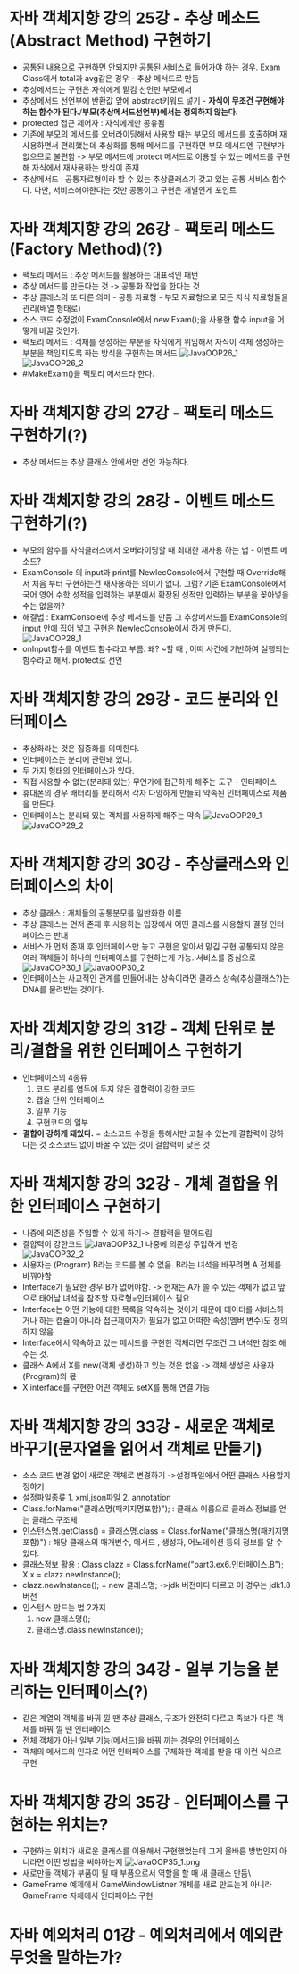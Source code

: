 # 자바 객체지향 강의 25강 - 추상 메소드(Abstract Method) 구현하기
* 공통된 내용으로 구현하면 안되지만 공통된 서비스로 들어가야 하는 경우. Exam Class에서 total과 avg같은 경우 - 추상 메서드로 만듬
* 추상메서드는 구현은 자식에게 맡김 선언만 부모에서
* 추상메서드 선언부에 반환값 앞에 abstract키워드 넣기 - **자식이 무조건 구현해야 하는 함수가 된다.**/**부모(추상메서드선언부)에서는 정의하지 않는다.**
* protected 접근 제어자 : 자식에게만 공유됨 
* 기존에 부모의 메서드를 오버라이딩해서 사용할 때는 부모의 메서드를 호출하며 재사용하면서 편리했는데 추상화를 통해 메서드를 구현하면 부모 메서드엔 구현부가 없으므로 불편함 -> 부모 메서드에 protect 메서드로 이용할 수 있는 메서드를 구현해 자식에서 재사용하는 방식이 존재
* 추상메서드 : 공통자료형이라 할 수 있는 추상클래스가 갖고 있는 공통 서비스 함수다. 다만, 서비스해야한다는 것만 공통이고 구현은 개별인게 포인트

# 자바 객체지향 강의 26강 - 팩토리 메소드(Factory Method)(?)
* 팩토리 메서드 :  추상 메서드를 활용하는 대표적인 패턴
* 추상 메서드를 만든다는 것 -> 공통화 작업을 한다는 것
* 추상 클래스의 또 다른 의미 - 공통 자료형 - 부모 자료형으로 모든 자식 자료형들을 관리(배열 형태로)
* 소스 코드 수정없이 ExamConsole에서 new Exam();을 사용한 함수 input을 어떻게 바꿀 것인가.
* 팩토리 메서드 : 객체를 생성하는 부분을 자식에게 위임해서 자식이 객체 생성하는 부분을 책임지도록 하는 방식을 구현하는 메서드
![JavaOOP26_1](./img/JavaOOP26_1.png)
![JavaOOP26_2](./img/JavaOOP26_2.png)
* #MakeExam()을 팩토리 메서드라 한다.

# 자바 객체지향 강의 27강 - 팩토리 메소드 구현하기(?)
* 추상 메서드는 추상 클래스 안에서만 선언 가능하다.

# 자바 객체지향 강의 28강 - 이벤트 메소드 구현하기(?)
* 부모의 함수를 자식클래스에서 오버라이딩할 때 최대한 재사용 하는 법 - 이벤트 메소드?
* ExamConsole 의 input과 print를 NewlecConsole에서 구현할 때 Override해서 처음 부터 구현하는건 재사용하는 의미가 없다. 그럼? 기존 ExamConsole에서 국어 영어 수학 성적을 입력하는 부분에서 확장된 성적만 입력하는 부분을 꽂아넣을 수는 없을까?
* 해결법 : ExamConsole에 추상 메서드를 만듬 그 추상메서드를 ExamConsole의 input 안에 집어 넣고 구현은 NewlecConsole에서 하게 만든다.
![JavaOOP28_1](./img/JavaOOP28_1.png)
* onInput함수를 이벤트 함수라고 부름. 왜? ~할 때 , 어떠 사건에 기반하여 실행되는 함수라고 해서. protect로 선언

# 자바 객체지향 강의 29강 - 코드 분리와 인터페이스
* 추상화라는 것은 집중화를 의미한다.
* 인터페이스는 분리에 관련돼 있다.
* 두 가지 형태의 인터페이스가 있다.
* 직접 사용할 수 없는(분리돼 있는) 무언가에 접근하게 해주는 도구 - 인터페이스
*  휴대폰의 경우 배터리를 분리해서 각자 다양하게 만들되 약속된 인터페이스로 제품을 만든다.
*  인터페이스는 분리돼 있는 객체를 사용하게 해주는 약속
![JavaOOP29_1](./img/JavaOOP29_1.png)
![JavaOOP29_2](./img/JavaOOP29_2.png)

# 자바 객체지향 강의 30강 - 추상클래스와 인터페이스의 차이
* 추상 클래스 : 개체들의 공통분모를 일반화한 이름 
* 추상 클래스는 먼저 존재 후 사용하는 입장에서 어떤 클래스를 사용할지 결정 인터페이스는 반대
*  서비스가 먼저 존재 후 인터페이스만 놓고 구현은 알아서 맡김 구현 공통되지 않은 여러 객체들이 하나의 인터페이스를 구현하는게 가능. 서비스를 중심으로 
![JavaOOP30_1](./img/JavaOOP30_1.png)
![JavaOOP30_2](./img/JavaOOP30_2.png)
* 인터페이스는 사교적인 관계를 만들어내는 상속이라면 클래스 상속(추상클래스?)는 DNA를 물려받는 것이다.

# 자바 객체지향 강의 31강 - 객체 단위로 분리/결합을 위한 인터페이스 구현하기
* 인터페이스의 4종류
   1. 코드 분리를 염두에 두지 않은 결합력이 강한 코드
   2. 캡슐 단위 인터페이스    
   3. 일부 기능
   4. 구현코드의 일부
* **결합이 강하게 돼있다.** = 소스코드 수정을 통해서만 고칠 수 있는게 결합력이 강하다는 것 소스코드 없이 바꿀 수 있는 것이 결합력이 낮은 것

# 자바 객체지향 강의 32강 - 개체 결합을 위한 인터페이스 구현하기
* 나중에 의존성을 주입할 수 있게 하기-> 결합력을 떨어드림
* 결합력이 강한코드
![JavaOOP32_1](./img/JavaOOP32_1.png)
나중에 의존성 주입하게 변경
![JavaOOP32_2](./img/JavaOOP32_2.png)
* 사용자는 (Program) B라는 코드를 볼 수 없음. B라는 녀석을 바꾸려면 A 전체를 바꿔야함
* Interface가 필요한 경우 B가 없어야함. -> 현재는 A가 쓸 수 있는 객체가 없고 앞으로 태어날 녀석을 참조할 자료형=인터페이스 필요
* Interface는 어떤 기능에 대한 목록을 약속하는 것이기 때문에 데이터를 서비스하거나 하는 캡슐이 아니라 접근제어자가 필요가 없고 어떠한 속성(멤버 변수)도 정의하지 않음
* Interface에서 약속하고 있는 메서드를 구현한 객체라면 무조건 그 녀석만 참조 해주는 것.
* 클래스 A에서 X를 new(객체 생성)하고 있는 것은 없음 -> 객체 생성은 사용자(Program)의 몫
* X interface를 구현한 어떤 객체도 setX를 통해 연결 가능

# 자바 객체지향 강의 33강 - 새로운 객체로 바꾸기(문자열을 읽어서 객체로 만들기)
* 소스 코드 변경 없이 새로운 객체로 변경하기 ->설정파일에서 어떤 클래스 사용할지 정하기
* 설정파일종류 1. xml,json파일 2. annotation
* Class.forName("클래스명(패키지명포함)"); : 클래스 이름으로 클래스 정보를 얻는 클래스 구조체
* 인스턴스명.getClass()  = 클래스명.class = Class.forName("클래스명(패키지명포함)") : 해당 클래스의 매개변수, 메서드 , 생성자, 어노테이션 등의 정보를 알 수 있다.
* 클래스정보 활용 : Class clazz = Class.forName("part3.ex6.인터페이스.B");   X x = clazz.newInstance();
* clazz.newInstance(); = new 클래스명; ->jdk 버전마다 다르고 이 경우는 jdk1.8버전
* 인스턴스 만드는 법 2가지
    1. new 클래스명();
    2. 클래스명.class.newInstance();

# 자바 객체지향 강의 34강 - 일부 기능을 분리하는 인터페이스(?)
* 같은 계열의 객체를 바꿔 낄 땐 추상 클래스, 구조가 완전히 다르고 족보가 다른 객체를 바꿔 낄 땐 인터페이스
* 전체 객체가 아닌 일부 기능(메서드)을 바꿔 끼는 경우의 인터페이스  
* 객체의 메서드의 인자로 어떤 인터페이스를 구체화한 객체를 받을 때 이런 식으로 구현

# 자바 객체지향 강의 35강 - 인터페이스를 구현하는 위치는?
* 구현하는 위치가 새로운 클래스를 이용해서 구현했었는데 그게 올바른 방법인지 아니라면 어떤 방법을 써야하는지
![JavaOOP35_1.png](./img/JavaOOP35_1.png)
* 새로만들 객체가 부품이 될 때 부픔으로서 역할을 할 때 새 클래스 만듬\
* GameFrame 예제에서 GameWindowListner 개체를 새로 만드는게 아니라 GameFrame 자체에서 인터페이스 구현

# 자바 예외처리 01강 - 예외처리에서 예외란 무엇을 말하는가?
